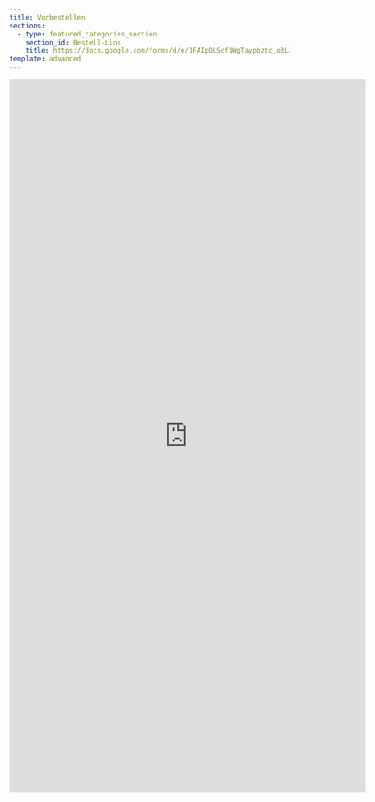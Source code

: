 ```yaml
---
title: Vorbestellen
sections:
  - type: featured_categories_section
    section_id: Bestell-Link
    title: https://docs.google.com/forms/d/e/1FAIpQLScf1WgTaypbztc_o3LZR2ayKtPtuICKfVzkJns4UkABDj8dMA/viewform?usp=sf_link
template: advanced
---
```


<iframe src="https://docs.google.com/forms/d/e/1FAIpQLScf1WgTaypbztc_o3LZR2ayKtPtuICKfVzkJns4UkABDj8dMA/viewform?embedded=true" width="640" height="1282" frameborder="0" marginheight="0" marginwidth="0">Wird geladen…</iframe>

